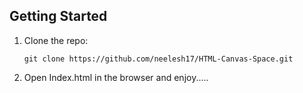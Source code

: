 ## Getting Started

1.  Clone the repo:

        git clone https://github.com/neelesh17/HTML-Canvas-Space.git

2.  Open Index.html in the browser and enjoy.....